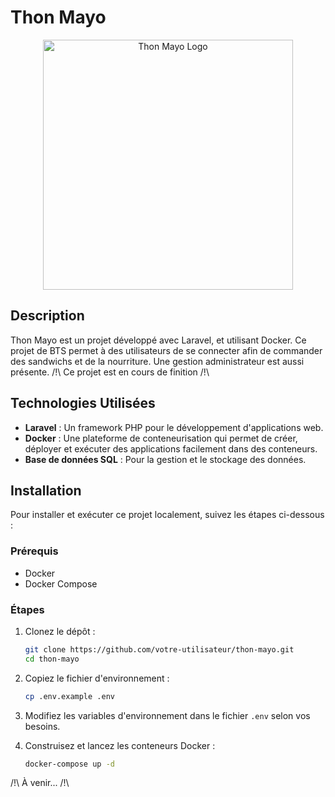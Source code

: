 # Thon Mayo

<p align="center">
  <img src="https://github.com/Freyr29/thonmayo_laravel/assets/91483937/1a6b1de5-7da1-4cc0-b49a-784082dbe621" alt="Thon Mayo Logo" width="400"/>
</p>

## Description

Thon Mayo est un projet développé avec Laravel, et utilisant Docker. Ce projet de BTS permet à des utilisateurs de se connecter afin de commander des sandwichs et de la nourriture. Une gestion administrateur est aussi présente.
/!\ Ce projet est en cours de finition /!\

## Technologies Utilisées

- **Laravel** : Un framework PHP pour le développement d'applications web.
- **Docker** : Une plateforme de conteneurisation qui permet de créer, déployer et exécuter des applications facilement dans des conteneurs.
- **Base de données SQL** : Pour la gestion et le stockage des données.

## Installation

Pour installer et exécuter ce projet localement, suivez les étapes ci-dessous :

### Prérequis

- Docker
- Docker Compose

### Étapes

1. Clonez le dépôt :
    ```sh
    git clone https://github.com/votre-utilisateur/thon-mayo.git
    cd thon-mayo
    ```

2. Copiez le fichier d'environnement :
    ```sh
    cp .env.example .env
    ```

3. Modifiez les variables d'environnement dans le fichier `.env` selon vos besoins.

4. Construisez et lancez les conteneurs Docker :
    ```sh
    docker-compose up -d
    ```
/!\ À venir... /!\
